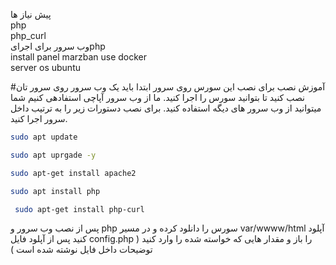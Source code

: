 پیش نیاز ها 
<br>php
<br>php_curl
<br>وب سرور برای اجرایphp
<br> install panel marzban use docker
<br> server os ubuntu



#آموزش نصب 
برای نصب این سورس روی سرور ابتدا باید یک وب سرور روی سرور تان نصب کنید تا بتوانید سورس را اجرا کنید. ما از وب سرور  آپاچی استفادهی کنیم شما میتوانید از وب سرور های دیگه استفاده کنید. برای نصب دستورات زیر را به ترتیب داخل سرور اجرا کنید.  
```bash
sudo apt update
```
```bash
sudo apt uprgade -y
```
```bash
sudo apt-get install apache2
```
```bash
sudo apt install php
```
```bash
 sudo apt-get install php-curl
```

پس از نصب وب سرور و php سورس را دانلود کرده و در مسیر var/wwww/html آپلود کنید پس از آپلود فایل config.php را باز و مقدار هایی که خواسته شده را وارد کنید ( توضیحات داخل فایل نوشته شده است ) 

